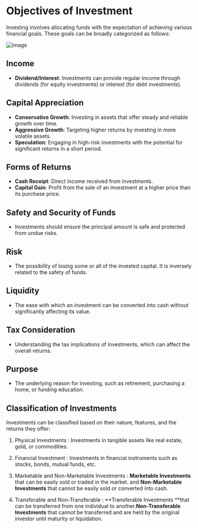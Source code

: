 # Objectives of Investment

Investing involves allocating funds with the expectation of achieving various financial goals. These goals can be broadly categorized as follows:

![image](https://github.com/Collegehive/Notes/assets/159722383/397f623e-5b2f-436f-aa1d-382c6426d052)

## Income

- **Dividend/Interest**: Investments can provide regular income through dividends (for equity investments) or interest (for debt investments).

## Capital Appreciation

- **Conservative Growth**: Investing in assets that offer steady and reliable growth over time.
- **Aggressive Growth**: Targeting higher returns by investing in more volatile assets.
- **Speculation**: Engaging in high-risk investments with the potential for significant returns in a short period.

## Forms of Returns

- **Cash Receipt**: Direct income received from investments.
- **Capital Gain**: Profit from the sale of an investment at a higher price than its purchase price.

## Safety and Security of Funds

- Investments should ensure the principal amount is safe and protected from undue risks.

## Risk

- The possibility of losing some or all of the invested capital. It is inversely related to the safety of funds.

## Liquidity

- The ease with which an investment can be converted into cash without significantly affecting its value.

## Tax Consideration

- Understanding the tax implications of investments, which can affect the overall returns.

## Purpose

- The underlying reason for investing, such as retirement, purchasing a home, or funding education.

## Classification of Investments

Investments can be classified based on their nature, features, and the returns they offer:

1. Physical Investments : Investments in tangible assets like real estate, gold, or commodities.

2. Financial Investment : Investments in financial instruments such as stocks, bonds, mutual funds, etc.

3. Marketable and Non-Marketable Investments : **Marketable Investments** that can be easily sold or traded in the market. and **Non-Marketable Investments** that cannot be easily sold or converted into cash.

4. Transferable and Non-Transferable :  **Transferable Investments **that can be transferred from one individual to another.**Non-Transferable Investments** that cannot be transferred and are held by the original investor until maturity or liquidation.
